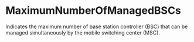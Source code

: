 MaximumNumberOfManagedBSCs
==========================

Indicates the maximum number of base station controller (BSC) that can be managed simultaneously by the mobile switching center (MSC).
